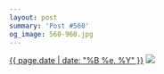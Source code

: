 ```yaml
---
layout: post
summary: 'Post #560'
og_image: 560-960.jpg
---
```


<p>
  <time><a href="/560">{{ page.date | date: "%B %e, %Y" }}</a></time>
  <a href="/560"><img src="{{ site.assets_url }}/560-480.jpg" srcset="{{ site.assets_url }}/560-240.jpg 240w, {{ site.assets_url }}/560-480.jpg 480w, {{ site.assets_url }}/560-720.jpg 720w, {{ site.assets_url }}/560-960.jpg 960w" sizes="(min-width: 700px) 50vw, calc(100vw - 2rem)" /></a>
</p>
